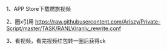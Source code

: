 1、APP Store下载燃旅视频

2、圈x引用 https://raw.githubusercontent.com/Ariszy/Private-Script/master/TASK/RANLV/ranlv_rewrite.conf

3、看视频，看完视频红包转一圈后获得ck
